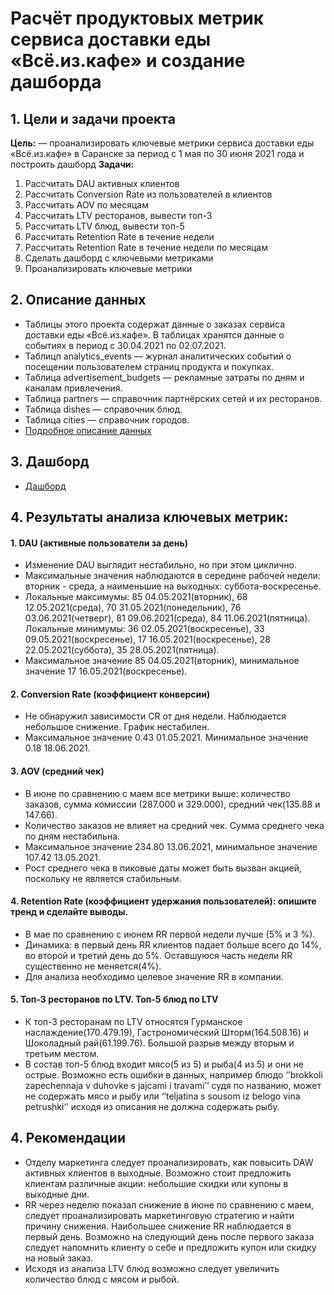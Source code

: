 # Расчёт продуктовых метрик сервиса доставки еды «Всё.из.кафе» и создание дашборда 

## 1. Цели и задачи проекта

**Цель:**  — проанализировать ключевые метрики сервиса доставки еды «Всё.из.кафе» в Саранске за период с 1 мая по 30 июня 2021 года и построить дашборд
**Задачи:**
1. Рассчитать DAU активных клиентов
2. Рассчитать Conversion Rate из пользователей в клиентов
3. Рассчитать AOV  по месяцам
4. Рассчитать LTV ресторанов, вывести топ-3
5. Рассчитать LTV блюд, вывести топ-5
6. Рассчитать Retention Rate в течение недели
7. Рассчитать Retention Rate в течение недели по месяцам
8. Сделать дашборд с ключевыми метриками
9. Проанализировать ключевые метрики

## 2. Описание данных 
- Таблицы этого проекта содержат данные о заказах сервиса доставки еды «Всё.из.кафе». В таблицах хранятся данные о событиях в период с 30.04.2021 по 02.07.2021. 
- Таблицп analytics_events — журнал аналитических событий о посещении пользователем страниц продукта и покупках.
- Таблица advertisement_budgets — рекламные затраты по дням и каналам привлечения.
- Таблица partners — справочник партнёрских сетей и их ресторанов.
- Таблица dishes — справочник блюд.
- Таблица cities — справочник городов.
- [Подробное описание данных](https://github.com/ruslanbakht/projects/blob/main/yandex_practicum/product_metrics_dashboard_food_delivery_service/0.%20%D0%9E%D0%BF%D0%B8%D1%81%D0%B0%D0%BD%D0%B8%D0%B5%20%D0%B4%D0%B0%D0%BD%D0%BD%D1%8B%D1%85)

## 3. Дашборд 
- [Дашборд](https://datalens.yandex/m4xmshju825w8)
  
## 4. Результаты анализа ключевых метрик:

#### 1. DAU (активные пользователи за день)
- Изменение DAU выглядит нестабильно, но при этом циклично.
- Максимальные значения наблюдаются в середине рабочей недели: вторник - среда, а наименьшие на выходных: суббота-воскресенье.
- Локальные максимумы:  85 04.05.2021(вторник), 68 12.05.2021(среда), 70 31.05.2021(понедельник), 76 03.06.2021(четверг), 81 09.06.2021(среда), 84 11.06.2021(пятница). Локальные минимумы: 36 02.05.2021(воскресенье), 33 09.05.2021(воскресенье), 17 16.05.2021(воскресенье), 28 22.05.2021(суббота), 35 28.05.2021(пятница).
- Максимальное значение  85 04.05.2021(вторник), минимальное значение 17 16.05.2021(воскресенье).

#### 2. Conversion Rate (коэффициент конверсии)
- Не обнаружил зависимости CR от дня недели. Наблюдается небольшое снижение. График нестабилен.
- Максимальное  значение 0.43 01.05.2021. Минимальное значение 0.18 18.06.2021. 

#### 3. AOV (cредний чек)
- В июне по сравнению с маем все метрики выше: количество заказов, сумма комиссии (287.000 и 329.000), средний чек(135.88 и 147.66).
- Количество заказов не влияет на средний чек. Сумма среднего чека по дням нестабильна.
- Максимальное значение 234.80 13.06.2021, минимальное значение 107.42 13.05.2021.
- Рост среднего чека в пиковые даты может быть вызван акцией, поскольку не является стабильным. 

#### 4. Retention Rate (коэффициент удержания пользователей): опишите тренд и сделайте выводы.
- В мае по сравнению с июнем RR первой недели лучше (5% и 3 %).
- Динамика: в первый день  RR  клиентов падает больше всего  до 14%, во второй и третий день до 5%. Оставшуюся часть недели  RR  существенно не меняется(4%).
- Для анализа необходимо целевое значение RR в компании. 

#### 5. Топ-3 ресторанов по LTV. Топ-5 блюд по LTV 
- К топ-3 ресторанам по LTV относятся Гурманское наслаждение(170.479.19), Гастрономический Шторм(164.508.16) и Шоколадный рай(61.199.76). Большой разрыв между вторым и третьим местом. 
- В состав топ-5 блюд входит мясо(5 из 5) и рыба(4 из 5) и они не острые. Возможно есть ошибки в данных, например блюдо ‘’brokkoli zapechennaja v duhovke s jajcami i travami’’ судя по названию, может не содержать мясо и рыбу или ‘’teljatina s sousom iz belogo vina petrushki‘’ исходя из описания не должна содержать рыбу.  

## 4. Рекомендации
- Отделу маркетинга следует проанализировать, как повысить DAW активных клиентов в выходные. Возможно стоит предложить клиентам различные акции: небольшие скидки или купоны в выходные дни. 
- RR через неделю показал снижение в июне по сравнению с маем, следует проанализировать маркетинговую стратегию и найти причину снижения. Наибольшее снижение RR наблюдается в первый день. Возможно на следующий день после первого заказа следует напомнить клиенту о себе и  предложить купон или скидку на новый заказ. 
- Исходя из анализа LTV блюд возможно следует увеличить количество блюд с мясом и рыбой.  
